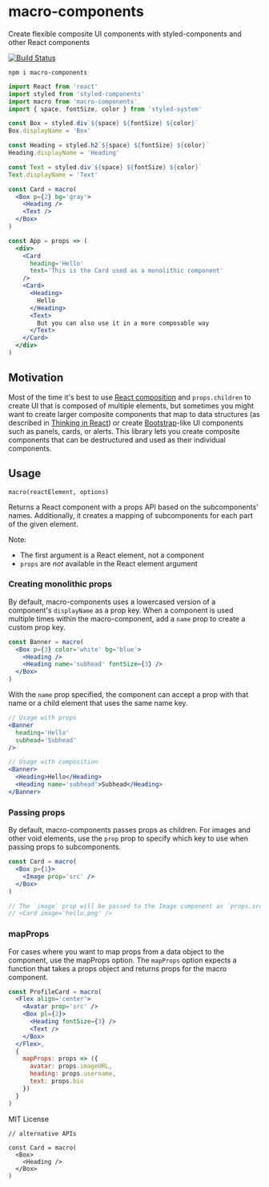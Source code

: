 
# macro-components

Create flexible composite UI components with styled-components and other React components

[![Build Status][build-badge]][build]
<!-- cant log in so nope
[![Coverage][coverage-badge]][coverage]
-->

[build-badge]: https://img.shields.io/travis/jxnblk/macro-components/master.svg?style=flat-square
[build]: https://travis-ci.org/jxnblk/macro-components
[coverage-badge]: https://img.shields.io/codecov/c/github/jxnblk/macro-components.svg?style=flat-square
[coverage]: https://codecov.io/github/jxnblk/macro-components

```
npm i macro-components
```

```jsx
import React from 'react'
import styled from 'styled-components'
import macro from 'macro-components'
import { space, fontSize, color } from 'styled-system'

const Box = styled.div`${space} ${fontSize} ${color}`
Box.displayName = 'Box'

const Heading = styled.h2`${space} ${fontSize} ${color}`
Heading.displayName = 'Heading'

const Text = styled.div`${space} ${fontSize} ${color}`
Text.displayName = 'Text'

const Card = macro(
  <Box p={2} bg='gray'>
    <Heading />
    <Text />
  </Box>
)

const App = props => (
  <div>
    <Card
      heading='Hello'
      text='This is the Card used as a monolithic component'
    />
    <Card>
      <Heading>
        Hello
      </Heading>
      <Text>
        But you can also use it in a more composable way
      </Text>
    </Card>
  </div>
)
```

## Motivation

Most of the time it's best to use [React composition][composition] and `props.children`
to create UI that is composed of multiple elements,
but sometimes you might want to create larger composite components
that map to data structures
(as described in [Thinking in React][thinking-in-react])
or create [Bootstrap][bootstrap]-like UI components
such as panels, cards, or alerts.
This library lets you create composite components
that can be destructured and used as their individual components.

[composition]: https://reactjs.org/docs/composition-vs-inheritance.html
[thinking-in-react]: https://reactjs.org/docs/thinking-in-react.html
[bootstrap]: https://getbootstrap.com

## Usage

`macro(reactElement, options)`

Returns a React component with a props API based on the subcomponents' names.
Additionally, it creates a mapping of subcomponents for each part of the given element.

Note:
- The first argument is a React element, not a component
- `props` are *not* available in the React element argument

### Creating monolithic props

By default, macro-components uses a lowercased version of a component's `displayName` as a prop key.
When a component is used multiple times within the macro-component,
add a `name` prop to create a custom prop key.

<!--
When using the same component multiple times within a composite component,
use the `name` prop to provide a custom component name and prop key for a given element.
-->

```jsx
const Banner = macro(
  <Box p={3} color='white' bg='blue'>
    <Heading />
    <Heading name='subhead' fontSize={3} />
  </Box>
)
```

With the `name` prop specified, the component can accept a prop with that name or a child element that uses the same name key.

```jsx
// Usage with props
<Banner
  heading='Hello'
  subhead='Subhead'
/>

// Usage with composition
<Banner>
  <Heading>Hello</Heading>
  <Heading name='subhead'>Subhead</Heading>
</Banner>
```

### Passing props

By default, macro-components passes props as children.
For images and other void elements, use the `prop` prop to specify which key
to use when passing props to subcomponents.

```jsx
const Card = macro(
  <Box p={1}>
    <Image prop='src' />
  </Box>
)

// The `image` prop will be passed to the Image component as `props.src`
// <Card image='hello.png' />
```

### mapProps

For cases where you want to map props from a data object to the component, use the mapProps option.
The `mapProps` option expects a function that takes a props object and returns props for the macro component.

```jsx
const ProfileCard = macro(
  <Flex align='center'>
    <Avatar prop='src' />
    <Box pl={2}>
      <Heading fontSize={3} />
      <Text />
    </Box>
  </Flex>,
  {
    mapProps: props => ({
      avatar: props.imageURL,
      heading: props.username,
      text: props.bio
    })
  }
)
```

MIT License


```
// alternative APIs

const Card = macro(
  <Box>
    <Heading />
  </Box>
)
```
